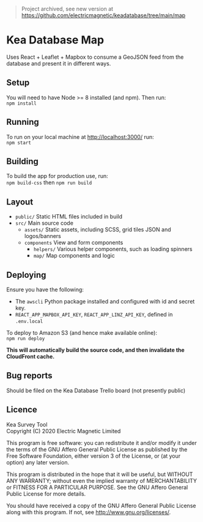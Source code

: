 > Project archived, see new version at <https://github.com/electricmagnetic/keadatabase/tree/main/map>

# Kea Database Map

Uses React + Leaflet + Mapbox to consume a GeoJSON feed from the database and present it in different ways.

## Setup

You will need to have Node >= 8 installed (and npm). Then run:  
`npm install`

## Running

To run on your local machine at <http://localhost:3000/> run:  
`npm start`

## Building

To build the app for production use, run:  
`npm build-css` then `npm run build`

## Layout

- `public/` Static HTML files included in build
- `src/` Main source code
  - `assets/` Static assets, including SCSS, grid tiles JSON and logos/banners
  - `components` View and form components
    - `helpers/` Various helper components, such as loading spinners
    - `map/` Map components and logic

## Deploying

Ensure you have the following:

- The `awscli` Python package installed and configured with id and secret key.
- `REACT_APP_MAPBOX_API_KEY`, `REACT_APP_LINZ_API_KEY`, defined in `.env.local`

To deploy to Amazon S3 (and hence make available online):  
`npm run deploy`

**This will automatically build the source code, and then invalidate the CloudFront cache.**

## Bug reports

Should be filed on the Kea Database Trello board (not presently public)

## Licence

Kea Survey Tool  
Copyright (C) 2020 Electric Magnetic Limited

This program is free software: you can redistribute it and/or modify it under the terms of the GNU Affero General Public License as published by the Free Software Foundation, either version 3 of the License, or (at your option) any later version.

This program is distributed in the hope that it will be useful, but WITHOUT ANY WARRANTY; without even the implied warranty of MERCHANTABILITY or FITNESS FOR A PARTICULAR PURPOSE. See the GNU Affero General Public License for more details.

You should have received a copy of the GNU Affero General Public License along with this program. If not, see http://www.gnu.org/licenses/.
